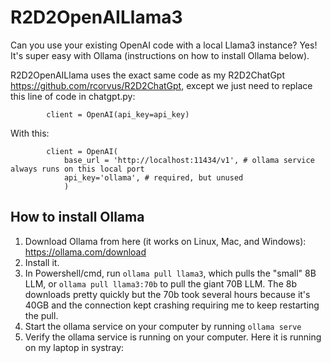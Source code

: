 # R2D2OpenAILlama3
Can you use your existing OpenAI code with a local Llama3 instance?  Yes!
It's super easy with Ollama (instructions on how to install Ollama below).

R2D2OpenAILlama uses the exact same code as my R2D2ChatGpt https://github.com/rcorvus/R2D2ChatGpt,
except we just need to replace this line of code in chatgpt.py:

```
        client = OpenAI(api_key=api_key)
```
With this:
```
        client = OpenAI(
            base_url = 'http://localhost:11434/v1', # ollama service always runs on this local port
            api_key='ollama', # required, but unused
            )
```

## How to install Ollama

1. Download Ollama from here (it works on Linux, Mac, and Windows):  https://ollama.com/download
2. Install it.
3. In Powershell/cmd, run ```ollama pull llama3```, which pulls the "small" 8B LLM, or ```ollama pull llama3:70b``` to pull the giant 70B LLM.  The 8b downloads pretty quickly but the 70b took several hours because it's 40GB and the connection kept crashing requiring me to keep restarting the pull.
4. Start the ollama service on your computer by running ```ollama serve```
5.  Verify the ollama service is running on your computer.  Here it is running on my laptop in systray: